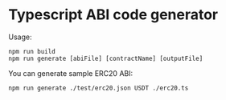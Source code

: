 # Typescript ABI code generator

Usage: 
```shell
npm run build
npm run generate [abiFile] [contractName] [outputFile]
```

You can generate sample ERC20 ABI:
```shell
npm run generate ./test/erc20.json USDT ./erc20.ts
```
